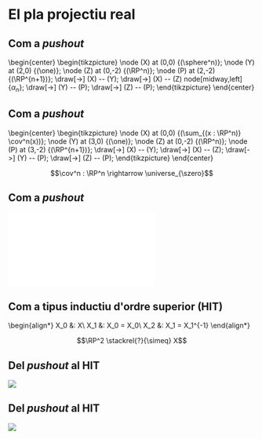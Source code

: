 # El pla projectiu real

## Com a *pushout*

\begin{center}
\begin{tikzpicture}
\node (X) at (0,0) {\(\sphere^n\)};
\node (Y) at (2,0) {\(\one\)};
\node (Z) at (0,-2) {\(\RP^n\)};
\node (P) at (2,-2) {\(\RP^{n+1}\)};
\draw[->] (X) -- (Y);
\draw[->] (X) -- (Z) node[midway,left] {$\alpha_n$};
\draw[->] (Y) -- (P);
\draw[->] (Z) -- (P);
\end{tikzpicture}
\end{center}


## Com a *pushout*

\begin{center}
\begin{tikzpicture}
\node (X) at (0,0) {\(\sum_{(x : \RP^n)} \cov^n(x)\)};
\node (Y) at (3,0) {\(\one\)};
\node (Z) at (0,-2) {\(\RP^n\)};
\node (P) at (3,-2) {\(\RP^{n+1}\)};
\draw[->] (X) -- (Y);
\draw[->] (X) -- (Z);
\draw[->] (Y) -- (P);
\draw[->] (Z) -- (P);
\end{tikzpicture}
\end{center}

$$\cov^n : \RP^n \rightarrow \universe_{\szero}$$


## Com a *pushout*

![](out/images/projective.pdf)


## Com a tipus inductiu d'ordre superior (HIT)
\begin{align*}
X_0 &: X\\
X_1 &: X_0 = X_0\\
X_2 &: X_1 = X_1^{-1}
\end{align*}

$$\RP^2 \stackrel{?}{\simeq} X$$


## Del *pushout* al HIT

![](out/images/diagram.png)


## Del *pushout* al HIT

![](out/images/diagram2.png)
